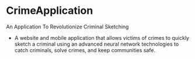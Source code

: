 # CrimeApplication
An Application To Revolutionize Criminal Sketching
 - A website and mobile application that allows victims of crimes to quickly sketch a criminal using an advanced neural network technologies to catch criminals, solve crimes, and keep communities safe.
